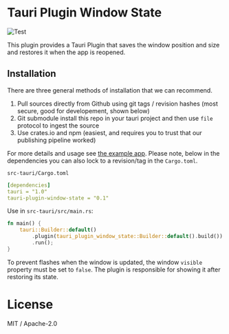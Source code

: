 # Tauri Plugin Window State
![Test](https://github.com/tauri-apps/tauri-plugin-window-state/workflows/Test/badge.svg)

This plugin provides a Tauri Plugin that saves the window position and size and restores it when the app is reopened.

## Installation
There are three general methods of installation that we can recommend.
1. Pull sources directly from Github using git tags / revision hashes (most secure, good for developement, shown below)
2. Git submodule install this repo in your tauri project and then use `file` protocol to ingest the source
3. Use crates.io and npm (easiest, and requires you to trust that our publishing pipeline worked)

For more details and usage see [the example app](examples/svelte-app/src-tauri/src/main.rs).
Please note, below in the dependencies you can also lock to a revision/tag in the `Cargo.toml`.

`src-tauri/Cargo.toml`
```yaml
[dependencies]
tauri = "1.0"
tauri-plugin-window-state = "0.1"
```

Use in `src-tauri/src/main.rs`:
```rust
fn main() {
    tauri::Builder::default()
        .plugin(tauri_plugin_window_state::Builder::default().build())
        .run();
}
```

To prevent flashes when the window is updated, the window `visible` property must be set to `false`.
The plugin is responsible for showing it after restoring its state.

# License
MIT / Apache-2.0
